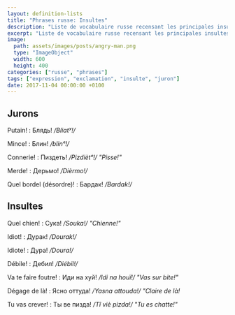 ```yaml
---
layout: definition-lists
title: "Phrases russe: Insultes"
description: "Liste de vocabulaire russe recensant les principales insultes."
excerpt: "Liste de vocabulaire russe recensant les principales insultes."
image:
  path: assets/images/posts/angry-man.png
  type: "ImageObject"
  width: 600
  height: 400
categories: ["russe", "phrases"]
tags: ["expression", "exclamation", "insulte", "juron"]
date: 2017-11-04 00:00:00 +0100
---
```


## Jurons

Putain!
: Блядь!
*/Bliatʸ!/*

Mince!
: Блин!
*/blinᵉ!/*

Connerie!
: Пиздеть!
*/Pizdiètᵉ!/ "Pisse!"*

Merde!
: Дерьмо!
*/Dièrmo!/*

Quel bordel (désordre)!
: Бардак!
*/Bardak!/*


## Insultes

Quel chien!
: Сука!
*/Souka!/ "Chienne!"*

Idiot!
: Дурак!
*/Dourak!/*

Idiote!
: Дура!
*/Doura!/*

Débile!
: Дебил!
*/Diébil!/*

Va te faire foutre!
: Иди на хуй!
*/Idi na houï!/ "Vas sur bite!"*

Dégage de là!
: Ясно оттуда!
*/Yasna attouda!/ "Claire de là!*

Tu vas crever!
: Ты ве пизда!
*/Tî viè pizda!/ "Tu es chatte!"*
